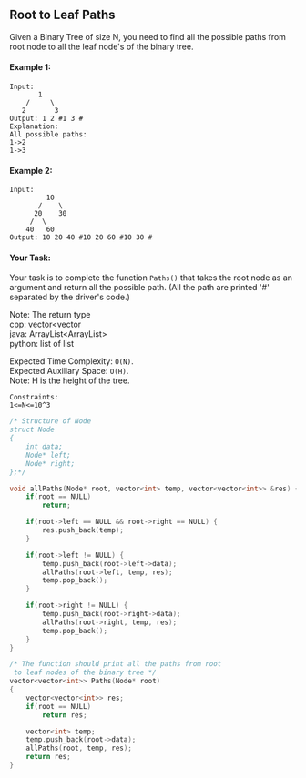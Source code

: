 ## Root to Leaf Paths

Given a Binary Tree of size N, you need to find all the possible paths from root node to all the leaf node's of the binary tree.

#### Example 1:

```
Input:
       1
    /     \
   2       3
Output: 1 2 #1 3 #
Explanation:
All possible paths:
1->2
1->3
```

#### Example 2:

```
Input:
         10
       /    \
      20    30
     /  \
    40   60
Output: 10 20 40 #10 20 60 #10 30 #
```

#### Your Task:

Your task is to complete the function `Paths()` that takes the root node as an argument and return all the possible path. (All the path are printed '#' separated by the driver's code.)

Note: The return type  
cpp: vector<vector<int>  
java: ArrayList<ArrayList<Integer>>  
python: list of list

Expected Time Complexity: `O(N)`.  
Expected Auxiliary Space: `O(H)`.  
Note: H is the height of the tree.

```
Constraints:
1<=N<=10^3
```

```c++
/* Structure of Node
struct Node
{
    int data;
    Node* left;
    Node* right;
};*/

void allPaths(Node* root, vector<int> temp, vector<vector<int>> &res) {
    if(root == NULL)
        return;

    if(root->left == NULL && root->right == NULL) {
        res.push_back(temp);
    }

    if(root->left != NULL) {
        temp.push_back(root->left->data);
        allPaths(root->left, temp, res);
        temp.pop_back();
    }

    if(root->right != NULL) {
        temp.push_back(root->right->data);
        allPaths(root->right, temp, res);
        temp.pop_back();
    }
}

/* The function should print all the paths from root
 to leaf nodes of the binary tree */
vector<vector<int>> Paths(Node* root)
{
    vector<vector<int>> res;
    if(root == NULL)
        return res;

    vector<int> temp;
    temp.push_back(root->data);
    allPaths(root, temp, res);
    return res;
}
```
